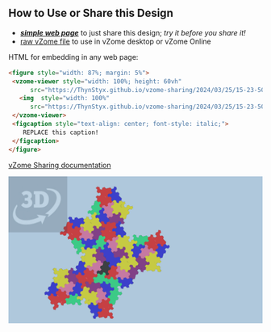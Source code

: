 
## How to Use or Share this Design

 - [***simple web page***](<https://ThynStyx.github.io/vzome-sharing/2024/03/25/15-23-50-Heads-up_Polygonal_Supercluster/>) to just share this design; *try it before you share it!*
 - [raw vZome file](<https://raw.githubusercontent.com/ThynStyx/vzome-sharing/main/2024/03/25/15-23-50-Heads-up_Polygonal_Supercluster/Heads-up_Polygonal_Supercluster.vZome>) to use in vZome desktop or vZome Online
 
 HTML for embedding in any web page:
 ```html
<figure style="width: 87%; margin: 5%">
  <vzome-viewer style="width: 100%; height: 60vh"
       src="https://ThynStyx.github.io/vzome-sharing/2024/03/25/15-23-50-Heads-up_Polygonal_Supercluster/Heads-up_Polygonal_Supercluster.vZome" >
    <img  style="width: 100%"
       src="https://ThynStyx.github.io/vzome-sharing/2024/03/25/15-23-50-Heads-up_Polygonal_Supercluster/Heads-up_Polygonal_Supercluster.png" >
  </vzome-viewer>
  <figcaption style="text-align: center; font-style: italic;">
     REPLACE this caption!
  </figcaption>
</figure>
 ```

[vZome Sharing documentation](https://vzome.github.io/vzome/sharing.html#how-it-works)

![Image](<Heads-up_Polygonal_Supercluster.png>)


